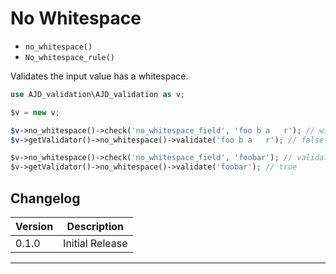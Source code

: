 # No Whitespace

- `no_whitespace()`
- `No_whitespace_rule()`

Validates the input value has a whitespace.

```php
use AJD_validation\AJD_validation as v;

$v = new v;

$v->no_whitespace()->check('no_whitespace_field', 'foo b a   r'); // will put error on error bag
$v->getValidator()->no_whitespace()->validate('foo b a   r'); // false

$v->no_whitespace()->check('no_whitespace_field', 'foobar'); // validation passes
$v->getValidator()->no_whitespace()->validate('foobar'); // true

```

## Changelog

Version | Description
--------|-------------
  0.1.0 | Initial Release

***

